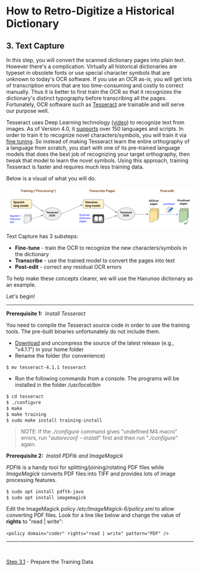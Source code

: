 # How to Retro-Digitize a Historical Dictionary

## 3. Text Capture

In this step, you will convert the scanned dictionary pages into plain text. However there's a complication. Virtually all historical dictionaries are typeset in obsolete fonts or use special character symbols that are unknown to today's OCR software. If you use an OCR as-is, you will get lots of transcription errors that are too time-consuming and costly to correct manually. Thus it is better to first train the OCR so that it recognizes the dictionary's distinct typography before transcribing all the pages. Fortunately, OCR software such as [Tesseract](https://github.com/tesseract-ocr/tesseract) are trainable and will serve our purpose well.

Tesseract uses Deep Learning technology ([video](https://www.youtube.com/watch?v=6M5VXKLf4D4)) to recognize text from images. As of Version 4.0, it [supports](https://tesseract-ocr.github.io/tessdoc/Data-Files-in-different-versions.html) over 150 languages and scripts. In order to train it to recognize novel characters/symbols, you will train it via [fine tuning](https://tesseract-ocr.github.io/tessdoc/tess4/TrainingTesseract-4.00.html#fine-tuning-for--a-few-characters). So instead of making Tesseract learn the entire orthography of a language from scratch, you start with one of its pre-trained language models that does the best job of recognizing your target orthography, then tweak that model to learn the novel symbols. Using this approach, training Tesseract is faster and requires much less training data.

Below is a visual of what you will do.

![Text capture sub-steps along with their input and output files](./images/text-capture-step.png)

Text Capture has 3 substeps:

- __Fine-tune__ - train the OCR to recognize the new characters/symbols in the dictionary
- __Transcribe__ - use the trained model to convert the pages into text
- __Post-edit__ - correct any residual OCR errors 

To help make these concepts clearer, we will use the Hanunoo dictionary as an example.

Let's begin!

---
__Prerequisite 1:__ &nbsp;_Install Tesseract_

You need to compile the Tesseract source code in order to use the training tools. The pre-built binaries unfortunately do not include them.

- [Download](https://github.com/tesseract-ocr/tesseract/releases) and uncompress the source of the latest release (e.g., "v4.1.1") in your home folder
- Rename the folder (for convenience)
```
$ mv tesseract-4.1.1 tesseract
```

- Run the following commands from a console. The programs will be installed in the folder _/usr/local/bin_

```
$ cd tesseract
$ ./configure
$ make
$ make training
$ sudo make install training-install
```

> NOTE: If the _./configure_ command gives "undefined M4 macro" errors, run "_autoreconf --install_" first and then run "_./configure_" again.

__Prerequisite 2:__ &nbsp;_Install PDFtk and ImageMagick_

_PDFtk_ is a handy tool for splitting/joining/rotating PDF files while _ImageMagick_ converts PDF files into TIFF and provides lots of image processing features. 

```
$ sudo apt install pdftk-java
$ sudo apt install imagemagick
```

Edit the ImageMagick policy _/etc/ImageMagick-6/policy.xml_ to allow converting PDF files. Look for a line like below and change the value of __rights__ to "read | write":

`<policy domain="coder" rights="read | write" pattern="PDF" />`

---

<br/>

[Step 3.1](./Step3.1-PrepareTraining.md) - Prepare the Training Data